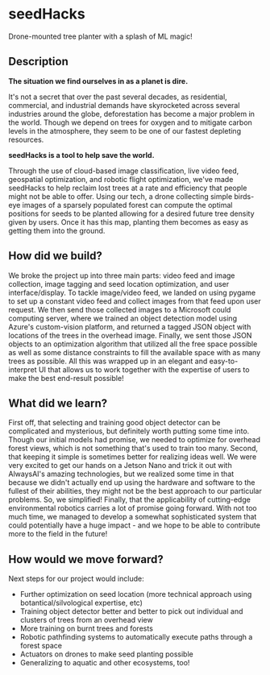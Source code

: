 # seedHacks
Drone-mounted tree planter with a splash of ML magic!

## Description

**The situation we find ourselves in as a planet is dire.**

It's not a secret that over the past several decades, as residential, commercial, and industrial demands have skyrocketed across several industries around the globe, deforestation has become a major problem in the world. Though we depend on trees for oxygen and to mitigate carbon levels in the atmosphere, they seem to be one of our fastest depleting resources.

**seedHacks is a tool to help save the world.**

Through the use of cloud-based image classification, live video feed, geospatial optimization, and robotic flight optimization, we've made seedHacks to help reclaim lost trees at a rate and efficiency that people might not be able to offer. Using our tech, a drone collecting simple birds-eye images of a sparsely populated forest can compute the optimal positions for seeds to be planted allowing for a desired future tree density given by users. Once it has this map, planting them becomes as easy as getting them into the ground.

## How did we build?

We broke the project up into three main parts: video feed and image collection, image tagging and seed location optimization, and user interface/display. To tackle image/video feed, we landed on using pygame to set up a constant video feed and collect images from that feed upon user request. We then send those collected images to a Microsoft could computing server, where we trained an object detection model using Azure's custom-vision platform, and returned a tagged JSON object with locations of the trees in the overhead image. Finally, we sent those JSON objects to an optimization algorithm that utilized all the free space possible as well as some distance constraints to fill the available space with as many trees as possible. All this was wrapped up in an elegant and easy-to-interpret UI that allows us to work together with the expertise of users to make the best end-result possible!

## What did we learn?

First off, that selecting and training good object detector can be complicated and mysterious, but definitely worth putting some time into. Though our initial models had promise, we needed to optimize for overhead forest views, which is not something that's used to train too many. Second, that keeping it simple is sometimes better for realizing ideas well. We were very excited to get our hands on a Jetson Nano and trick it out with AlwaysAI's amazing technologies, but we realized some time in that because we didn't actually end up using the hardware and software to the fullest of their abilities, they might not be the best approach to our particular problems. So, we simplified! Finally, that the applicability of cutting-edge environmental robotics carries a lot of promise going forward. With not too much time, we managed to develop a somewhat sophisticated system that could potentially have a huge impact - and we hope to be able to contribute more to the field in the future!

## How would we move forward?

Next steps for our project would include:

- Further optimization on seed location (more technical approach using botantical/silvological expertise, etc)
- Training object detector better and better to pick out individual and clusters of trees from an 
overhead view
- More training on burnt trees and forests
- Robotic pathfinding systems to automatically execute paths through a forest space
- Actuators on drones to make seed planting possible
- Generalizing to aquatic and other ecosystems, too!
